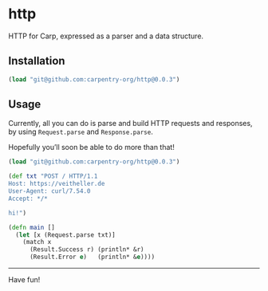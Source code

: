 # http

HTTP for Carp, expressed as a parser and a data structure.

## Installation

```clojure
(load "git@github.com:carpentry-org/http@0.0.3")
```

## Usage

Currently, all you can do is parse and build HTTP requests and responses, by
using `Request.parse` and `Response.parse`.

Hopefully you’ll soon be able to do more than that!

```clojure
(load "git@github.com:carpentry-org/http@0.0.3")

(def txt "POST / HTTP/1.1
Host: https://veitheller.de
User-Agent: curl/7.54.0
Accept: */*

hi!")

(defn main []
  (let [x (Request.parse txt)]
    (match x
      (Result.Success r) (println* &r)
      (Result.Error e)   (println* &e))))
```

<hr/>

Have fun!
